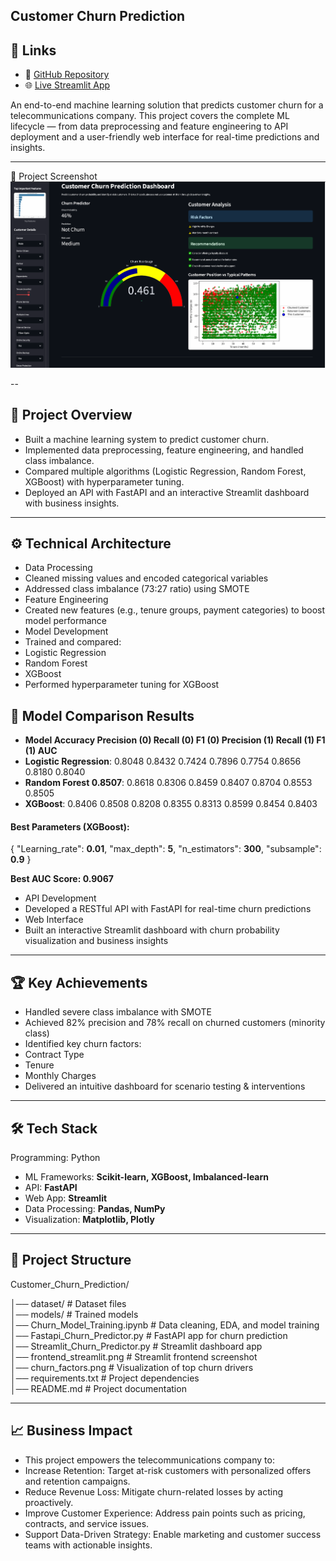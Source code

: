 Customer Churn Prediction
---

## 🔗 Links
- 📘 [GitHub Repository](https://github.com/FarazTheAnalyst/Data-Scientist-Portfolio/tree/main/TelcoCustomerChurnPredition)
- 🌐 [Live Streamlit App](https://data-scientist-portfolio-7swrze5vljzzswcecxemtz.streamlit.app/)

An end-to-end machine learning solution that predicts customer churn for a telecommunications company.
This project covers the complete ML lifecycle — from data preprocessing and feature engineering to API deployment and a user-friendly web interface for real-time predictions and insights.

---

📸 Project Screenshot
![Customer Churn Predictor](https://github.com/FarazTheAnalyst/Data-Scientist-Portfolio/blob/main/TelcoCustomerChurnPredition/fronend_streamlit.png)

--

## 📌 Project Overview

- Built a machine learning system to predict customer churn.
- Implemented data preprocessing, feature engineering, and handled class imbalance.
- Compared multiple algorithms (Logistic Regression, Random Forest, XGBoost) with hyperparameter tuning.
- Deployed an API with FastAPI and an interactive Streamlit dashboard with business insights.

---

## ⚙️ Technical Architecture

- Data Processing
- Cleaned missing values and encoded categorical variables
- Addressed class imbalance (73:27 ratio) using SMOTE
- Feature Engineering
- Created new features (e.g., tenure groups, payment categories) to boost model performance
- Model Development
- Trained and compared:
- Logistic Regression
- Random Forest
- XGBoost
- Performed hyperparameter tuning for XGBoost

## 🍨 Model Comparison Results

- **Model	Accuracy	Precision (0)	Recall (0)	F1 (0)	Precision (1)	Recall (1)	F1 (1)	AUC**
- **Logistic Regression**:	0.8048	0.8432	0.7424	0.7896	0.7754	0.8656	0.8180	0.8040
- **Random Forest	0.8507**:	0.8618	0.8306	0.8459	0.8407	0.8704	0.8553	0.8505
- **XGBoost**:	0.8406	0.8508	0.8208	0.8355	0.8313	0.8599	0.8454	0.8403

#### Best Parameters (XGBoost):

{
  "Learning_rate": **0.01**,
  "max_depth": **5**,
  "n_estimators": **300**,
  "subsample": **0.9**
}

**Best AUC Score: 0.9067**

- API Development
- Developed a RESTful API with FastAPI for real-time churn predictions
- Web Interface
- Built an interactive Streamlit dashboard with churn probability visualization and business insights

---

## 🏆 Key Achievements

- Handled severe class imbalance with SMOTE
- Achieved 82% precision and 78% recall on churned customers (minority class)
- Identified key churn factors:
- Contract Type
- Tenure
- Monthly Charges
- Delivered an intuitive dashboard for scenario testing & interventions


---

## 🛠️ Tech Stack

Programming: Python
- ML Frameworks: **Scikit-learn, XGBoost, Imbalanced-learn**
- API: **FastAPI**
- Web App: **Streamlit**
- Data Processing: **Pandas, NumPy**
- Visualization: **Matplotlib, Plotly**

---

## 📂 Project Structure
Customer_Churn_Prediction/

│── dataset/                        # Dataset files  
│── models/                         # Trained models  
│── Churn_Model_Training.ipynb      # Data cleaning, EDA, and model training  
│── Fastapi_Churn_Predictor.py      # FastAPI app for churn prediction  
│── Streamlit_Churn_Predictor.py    # Streamlit dashboard app  
│── frontend_streamlit.png          # Streamlit frontend screenshot  
│── churn_factors.png               # Visualization of top churn drivers  
│── requirements.txt                # Project dependencies  
│── README.md                       # Project documentation    


---

## 📈 Business Impact

- This project empowers the telecommunications company to:
- Increase Retention: Target at-risk customers with personalized offers and retention campaigns.
- Reduce Revenue Loss: Mitigate churn-related losses by acting proactively.
- Improve Customer Experience: Address pain points such as pricing, contracts, and service issues.
- Support Data-Driven Strategy: Enable marketing and customer success teams with actionable insights.

